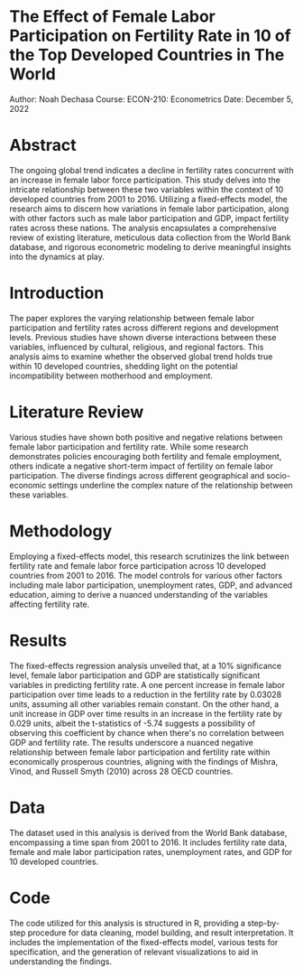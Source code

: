 # The Effect of Female Labor Participation on Fertility Rate in 10 of the Top Developed Countries in The World
 Author: Noah Dechasa
 Course: ECON-210: Econometrics
 Date: December 5, 2022

# Abstract
The ongoing global trend indicates a decline in fertility rates concurrent with an increase in female labor force participation. This study delves into the intricate relationship between these two variables within the context of 10 developed countries from 2001 to 2016. Utilizing a fixed-effects model, the research aims to discern how variations in female labor participation, along with other factors such as male labor participation and GDP, impact fertility rates across these nations. The analysis encapsulates a comprehensive review of existing literature, meticulous data collection from the World Bank database, and rigorous econometric modeling to derive meaningful insights into the dynamics at play.

# Introduction
The paper explores the varying relationship between female labor participation and fertility rates across different regions and development levels. Previous studies have shown diverse interactions between these variables, influenced by cultural, religious, and regional factors. This analysis aims to examine whether the observed global trend holds true within 10 developed countries, shedding light on the potential incompatibility between motherhood and employment.

# Literature Review
Various studies have shown both positive and negative relations between female labor participation and fertility rate. While some research demonstrates policies encouraging both fertility and female employment, others indicate a negative short-term impact of fertility on female labor participation. The diverse findings across different geographical and socio-economic settings underline the complex nature of the relationship between these variables.

# Methodology
Employing a fixed-effects model, this research scrutinizes the link between fertility rate and female labor force participation across 10 developed countries from 2001 to 2016. The model controls for various other factors including male labor participation, unemployment rates, GDP, and advanced education, aiming to derive a nuanced understanding of the variables affecting fertility rate.

# Results
The fixed-effects regression analysis unveiled that, at a 10% significance level, female labor participation and GDP are statistically significant variables in predicting fertility rate. A one percent increase in female labor participation over time leads to a reduction in the fertility rate by 0.03028 units, assuming all other variables remain constant. On the other hand, a unit increase in GDP over time results in an increase in the fertility rate by 0.029 units, albeit the t-statistics of -5.74 suggests a possibility of observing this coefficient by chance when there's no correlation between GDP and fertility rate. The results underscore a nuanced negative relationship between female labor participation and fertility rate within economically prosperous countries, aligning with the findings of Mishra, Vinod, and Russell Smyth (2010) across 28 OECD countries.

# Data
The dataset used in this analysis is derived from the World Bank database, encompassing a time span from 2001 to 2016. It includes fertility rate data, female and male labor participation rates, unemployment rates, and GDP for 10 developed countries.

# Code
The code utilized for this analysis is structured in R, providing a step-by-step procedure for data cleaning, model building, and result interpretation. It includes the implementation of the fixed-effects model, various tests for specification, and the generation of relevant visualizations to aid in understanding the findings.
